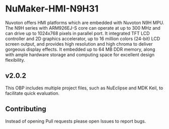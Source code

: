 # NuMaker-HMI-N9H31

Nuvoton offers HMI platforms which are embedded with Nuvoton N9H MPU. The N9H series with ARM926EJ-S core can operate at up to 300 MHz
and can drive up to 1024x768 pixels in parallel port. It integrated TFT LCD controller and 2D graphics accelerator,
up to 16 million colors (24-bit) LCD screen output, and provides high resolution and high chroma to deliver gorgeous display effects.
It embedded up to 64 MB DDR memory, along with ample hardware storage and computing space for excellent design flexibility.

## v2.0.2

This OBP includes multiple project files, such as NuEclipse and MDK Keil, to facilitate quick evaluation.

## Contributing

Instead of opening Pull requests please open Issues to report bugs.
